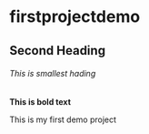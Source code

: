 # firstprojectdemo

## Second Heading

###### This is smallest hading

**This is bold text**

This is my first demo project
